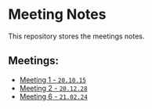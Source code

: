 # Meeting Notes
This repository stores the meetings notes.

## Meetings:
- [Meeting 1 - `20.10.15`](./meeting-1/meeting-1-notes.md)
- [Meeting 2 - `20.12.28`](./meeting-2/meeting-2-notes.md)
- [Meeting 6 - `21.02.24`](./meeting-6/meeting-6-notes.md)
